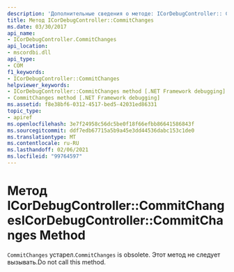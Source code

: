 ```yaml
---
description: 'Дополнительные сведения о методе: ICorDebugController:: CommitChanges'
title: Метод ICorDebugController::CommitChanges
ms.date: 03/30/2017
api_name:
- ICorDebugController.CommitChanges
api_location:
- mscordbi.dll
api_type:
- COM
f1_keywords:
- ICorDebugController::CommitChanges
helpviewer_keywords:
- ICorDebugController::CommitChanges method [.NET Framework debugging]
- CommitChanges method [.NET Framework debugging]
ms.assetid: f8e38bf6-0312-4517-bed5-42031ed86331
topic_type:
- apiref
ms.openlocfilehash: 3e7f24958c56dc5be0f18f66efbb86641586843f
ms.sourcegitcommit: ddf7edb67715a5b9a45e3dd44536dabc153c1de0
ms.translationtype: MT
ms.contentlocale: ru-RU
ms.lasthandoff: 02/06/2021
ms.locfileid: "99764597"
---
```

# <a name="icordebugcontrollercommitchanges-method"></a><span data-ttu-id="a04ad-103">Метод ICorDebugController::CommitChanges</span><span class="sxs-lookup"><span data-stu-id="a04ad-103">ICorDebugController::CommitChanges Method</span></span>

<span data-ttu-id="a04ad-104">`CommitChanges` устарел.</span><span class="sxs-lookup"><span data-stu-id="a04ad-104">`CommitChanges` is obsolete.</span></span> <span data-ttu-id="a04ad-105">Этот метод не следует вызывать.</span><span class="sxs-lookup"><span data-stu-id="a04ad-105">Do not call this method.</span></span>
